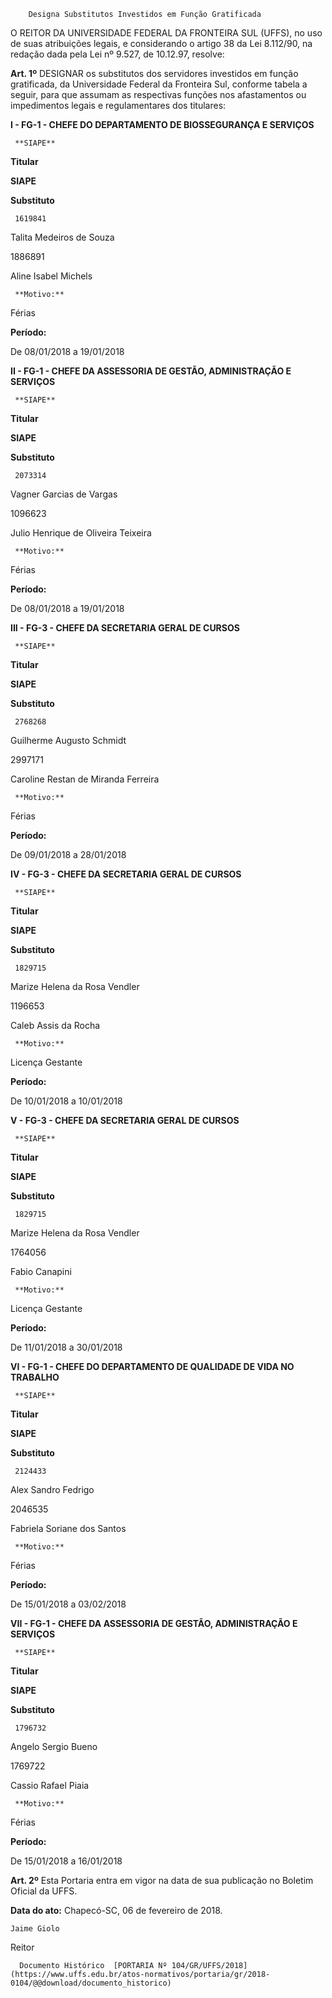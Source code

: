         Designa Substitutos Investidos em Função Gratificada  

O REITOR DA UNIVERSIDADE FEDERAL DA FRONTEIRA SUL (UFFS), no uso de suas atribuições legais, e considerando o artigo 38 da Lei 8.112/90, na redação dada pela Lei nº 9.527, de 10.12.97, resolve:

  

 **Art. 1º** DESIGNAR os substitutos dos servidores investidos em função gratificada, da Universidade Federal da Fronteira Sul, conforme tabela a seguir, para que assumam as respectivas funções nos afastamentos ou impedimentos legais e regulamentares dos titulares:

 **I - FG-1 - CHEFE DO DEPARTAMENTO DE BIOSSEGURANÇA E SERVIÇOS**

     **SIAPE**

   **Titular**

   **SIAPE**

   **Substituto**

     1619841

   Talita Medeiros de Souza

   1886891

   Aline Isabel Michels

     **Motivo:**

   Férias

   **Período:**

   De 08/01/2018 a 19/01/2018

      

 **II - FG-1 - CHEFE DA ASSESSORIA DE GESTÃO, ADMINISTRAÇÃO E SERVIÇOS**

     **SIAPE**

   **Titular**

   **SIAPE**

   **Substituto**

     2073314

   Vagner Garcias de Vargas

   1096623

   Julio Henrique de Oliveira Teixeira

     **Motivo:**

   Férias

   **Período:**

   De 08/01/2018 a 19/01/2018

      

 **III - FG-3 - CHEFE DA SECRETARIA GERAL DE CURSOS**

     **SIAPE**

   **Titular**

   **SIAPE**

   **Substituto**

     2768268

   Guilherme Augusto Schmidt

   2997171

   Caroline Restan de Miranda Ferreira

     **Motivo:**

   Férias

   **Período:**

   De 09/01/2018 a 28/01/2018

      

 **IV - FG-3 - CHEFE DA SECRETARIA GERAL DE CURSOS**

     **SIAPE**

   **Titular**

   **SIAPE**

   **Substituto**

     1829715

   Marize Helena da Rosa Vendler

   1196653

   Caleb Assis da Rocha

     **Motivo:**

   Licença Gestante

   **Período:**

   De 10/01/2018 a 10/01/2018

      

 **V - FG-3 - CHEFE DA SECRETARIA GERAL DE CURSOS**

     **SIAPE**

   **Titular**

   **SIAPE**

   **Substituto**

     1829715

   Marize Helena da Rosa Vendler

   1764056

   Fabio Canapini

     **Motivo:**

   Licença Gestante

   **Período:**

   De 11/01/2018 a 30/01/2018

      

 **VI - FG-1 - CHEFE DO DEPARTAMENTO DE QUALIDADE DE VIDA NO TRABALHO**

     **SIAPE**

   **Titular**

   **SIAPE**

   **Substituto**

     2124433

   Alex Sandro Fedrigo

   2046535

   Fabriela Soriane dos Santos

     **Motivo:**

   Férias

   **Período:**

   De 15/01/2018 a 03/02/2018

      

 **VII - FG-1 - CHEFE DA ASSESSORIA DE GESTÃO, ADMINISTRAÇÃO E SERVIÇOS**

     **SIAPE**

   **Titular**

   **SIAPE**

   **Substituto**

     1796732

   Angelo Sergio Bueno

   1769722

   Cassio Rafael Piaia

     **Motivo:**

   Férias

   **Período:**

   De 15/01/2018 a 16/01/2018

      

 **Art. 2º** Esta Portaria entra em vigor na data de sua publicação no Boletim Oficial da UFFS.

   **Data do ato:** Chapecó-SC, 06 de fevereiro de 2018.   
 

    Jaime Giolo   
 Reitor 

      Documento Histórico  [PORTARIA Nº 104/GR/UFFS/2018](https://www.uffs.edu.br/atos-normativos/portaria/gr/2018-0104/@@download/documento_historico)     
      